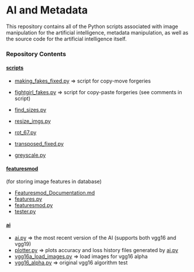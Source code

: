 # AI and Metadata
This repository contains all of the Python scripts associated with image manipulation for the artificial intelligence, metadata manipulation, as well as the source code for the artificial intelligence itself.

### Repository Contents
#### [scripts](scripts/)
- [making_fakes_fixed.py](scripts/making_fakes_fixed.py) ⇒ script for copy-move forgeries
- [fightgirl_fakes.py](scripts/fightgirl_fakes.py) ⇒ script for copy-paste forgeries (see comments in script)

- [find_sizes.py](scripts/find_sizes.py)
- [resize_imgs.py](scripts/resize_imgs.py)
- [rot_67.py](scripts/rot_67.py)
- [transposed_fixed.py](scripts/transposed_fixed.py)

- [greyscale.py](scripts/greyscale.py)
#### [featuresmod](scripts/featuresmod/)
(for storing image features in database)
- [Featuresmod_Documentation.md](scripts/featuresmod/Featuresmod_Documentation.md)
- [features.py](scripts/featuresmod/features.py)
- [featuresmod.py](scripts/featuresmod/featuresmod.py)
- [tester.py](scripts/featuresmod/tester.py)
#### [ai](ai/)
- [ai.py](ai/ai.py) ⇒ the most recent version of the AI (supports both vgg16 and vgg19)
- [plotter.py](ai/plotter.py) ⇒ plots accuracy and loss history files generated by [ai.py](ai/ai.py)
- [vgg16a_load_images.py](ai/vgg16a_load_images.py) ⇒ load images for vgg16 alpha
- [vgg16_alpha.py](ai/vgg16_alpha.py) ⇒ original vgg16 algorithm test
